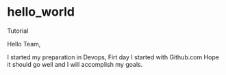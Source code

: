 # hello_world
Tutorial

Hello Team,

I started my preparation in Devops, Firt day I started with Github.com 
Hope it should go well and I will accomplish my goals.
